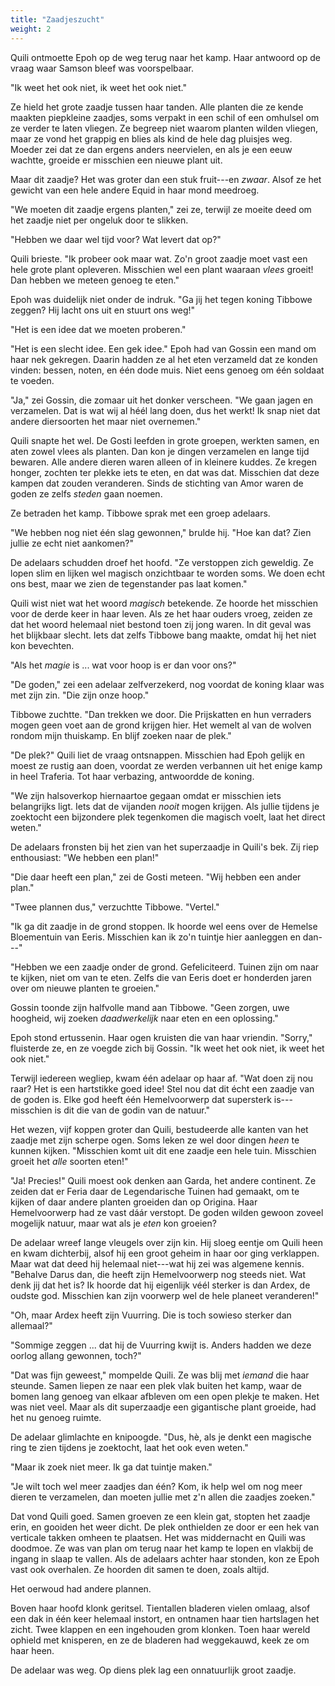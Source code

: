 ```yaml
---
title: "Zaadjeszucht"
weight: 2
---
```


Quili ontmoette Epoh op de weg terug naar het kamp. Haar antwoord op de vraag waar Samson bleef was voorspelbaar.

"Ik weet het ook niet, ik weet het ook niet."

Ze hield het grote zaadje tussen haar tanden. Alle planten die ze kende maakten piepkleine zaadjes, soms verpakt in een schil of een omhulsel om ze verder te laten vliegen. Ze begreep niet waarom planten wilden vliegen, maar ze vond het grappig en blies als kind de hele dag pluisjes weg. Moeder zei dat ze dan ergens anders neervielen, en als je een eeuw wachtte, groeide er misschien een nieuwe plant uit.

Maar dit zaadje? Het was groter dan een stuk fruit---en _zwaar_. Alsof ze het gewicht van een hele andere Equid in haar mond meedroeg.

"We moeten dit zaadje ergens planten," zei ze, terwijl ze moeite deed om het zaadje niet per ongeluk door te slikken.

"Hebben we daar wel tijd voor? Wat levert dat op?"

Quili brieste. "Ik probeer ook maar wat. Zo'n groot zaadje moet vast een hele grote plant opleveren. Misschien wel een plant waaraan _vlees_ groeit! Dan hebben we meteen genoeg te eten."

Epoh was duidelijk niet onder de indruk. "Ga jij het tegen koning Tibbowe zeggen? Hij lacht ons uit en stuurt ons weg!"

"Het is een idee dat we moeten proberen."

"Het is een slecht idee. Een gek idee." Epoh had van Gossin een mand om haar nek gekregen. Daarin hadden ze al het eten verzameld dat ze konden vinden: bessen, noten, en één dode muis. Niet eens genoeg om één soldaat te voeden. 

"Ja," zei Gossin, die zomaar uit het donker verscheen. "We gaan jagen en verzamelen. Dat is wat wij al héél lang doen, dus het werkt! Ik snap niet dat andere diersoorten het maar niet overnemen." 

Quili snapte het wel. De Gosti leefden in grote groepen, werkten samen, en aten zowel vlees als planten. Dan kon je dingen verzamelen en lange tijd bewaren. Alle andere dieren waren alleen of in kleinere kuddes. Ze kregen honger, zochten ter plekke iets te eten, en dat was dat. Misschien dat deze kampen dat zouden veranderen. Sinds de stichting van Amor waren de goden ze zelfs _steden_ gaan noemen.

Ze betraden het kamp. Tibbowe sprak met een groep adelaars.

"We hebben nog niet één slag gewonnen," brulde hij. "Hoe kan dat? Zien jullie ze echt niet aankomen?"

De adelaars schudden droef het hoofd. "Ze verstoppen zich geweldig. Ze lopen slim en lijken wel magisch onzichtbaar te worden soms. We doen echt ons best, maar we zien de tegenstander pas laat komen."

Quili wist niet wat het woord _magisch_ betekende. Ze hoorde het misschien voor de derde keer in haar leven. Als ze het haar ouders vroeg, zeiden ze dat het woord helemaal niet bestond toen zij jong waren. In dit geval was het blijkbaar slecht. Iets dat zelfs Tibbowe bang maakte, omdat hij het niet kon bevechten.

"Als het _magie_ is ... wat voor hoop is er dan voor ons?"

"De goden," zei een adelaar zelfverzekerd, nog voordat de koning klaar was met zijn zin. "Die zijn onze hoop."

Tibbowe zuchtte. "Dan trekken we door. Die Prijskatten en hun verraders mogen geen voet aan de grond krijgen hier. Het wemelt al van de wolven rondom mijn thuiskamp. En blijf zoeken naar de plek."

"De plek?" Quili liet de vraag ontsnappen. Misschien had Epoh gelijk en moest ze rustig aan doen, voordat ze werden verbannen uit het enige kamp in heel Traferia. Tot haar verbazing, antwoordde de koning.

"We zijn halsoverkop hiernaartoe gegaan omdat er misschien iets belangrijks ligt. Iets dat de vijanden _nooit_ mogen krijgen. Als jullie tijdens je zoektocht een bijzondere plek tegenkomen die magisch voelt, laat het direct weten."

De adelaars fronsten bij het zien van het superzaadje in Quili's bek. Zij riep enthousiast: "We hebben een plan!"

"Die daar heeft een plan," zei de Gosti meteen. "Wij hebben een ander plan."

"Twee plannen dus," verzuchtte Tibbowe. "Vertel."

"Ik ga dit zaadje in de grond stoppen. Ik hoorde wel eens over de Hemelse Bloementuin van Eeris. Misschien kan ik zo'n tuintje hier aanleggen en dan---"

"Hebben we een zaadje onder de grond. Gefeliciteerd. Tuinen zijn om naar te kijken, niet om van te eten. Zelfs die van Eeris doet er honderden jaren over om nieuwe planten te groeien." 

Gossin toonde zijn halfvolle mand aan Tibbowe. "Geen zorgen, uwe hoogheid, wij zoeken _daadwerkelijk_ naar eten en een oplossing."

Epoh stond ertussenin. Haar ogen kruisten die van haar vriendin. "Sorry," fluisterde ze, en ze voegde zich bij Gossin. "Ik weet het ook niet, ik weet het ook niet."

Terwijl iedereen wegliep, kwam één adelaar op haar af. "Wat doen zij nou raar? Het is een hartstikke goed idee! Stel nou dat dit écht een zaadje van de goden is. Elke god heeft één Hemelvoorwerp dat supersterk is---misschien is dit die van de godin van de natuur."

Het wezen, vijf koppen groter dan Quili, bestudeerde alle kanten van het zaadje met zijn scherpe ogen. Soms leken ze wel door dingen _heen_ te kunnen kijken. "Misschien komt uit dit ene zaadje een hele tuin. Misschien groeit het _alle_ soorten eten!"

"Ja! Precies!" Quili moest ook denken aan Garda, het andere continent. Ze zeiden dat er Feria daar de Legendarische Tuinen had gemaakt, om te kijken of daar andere planten groeiden dan op Origina. Haar Hemelvoorwerp had ze vast dáár verstopt. De goden wilden gewoon zoveel mogelijk natuur, maar wat als je _eten_ kon groeien?

De adelaar wreef lange vleugels over zijn kin. Hij sloeg eentje om Quili heen en kwam dichterbij, alsof hij een groot geheim in haar oor ging verklappen. Maar wat dat deed hij helemaal niet---wat hij zei was algemene kennis. "Behalve Darus dan, die heeft zijn Hemelvoorwerp nog steeds niet. Wat denk jij dat het is? Ik hoorde dat hij eigenlijk véél sterker is dan Ardex, de oudste god. Misschien kan zijn voorwerp wel de hele planeet veranderen!"

"Oh, maar Ardex heeft zijn Vuurring. Die is toch sowieso sterker dan allemaal?"

"Sommige zeggen ... dat hij de Vuurring kwijt is. Anders hadden we deze oorlog allang gewonnen, toch?"

"Dat was fijn geweest," mompelde Quili. Ze was blij met _iemand_ die haar steunde. Samen liepen ze naar een plek vlak buiten het kamp, waar de bomen lang genoeg van elkaar afbleven om een open plekje te maken. Het was niet veel. Maar als dit superzaadje een gigantische plant groeide, had het nu genoeg ruimte.

De adelaar glimlachte en knipoogde. "Dus, hè, als je denkt een magische ring te zien tijdens je zoektocht, laat het ook even weten."

"Maar ik zoek niet meer. Ik ga dat tuintje maken."

"Je wilt toch wel meer zaadjes dan één? Kom, ik help wel om nog meer dieren te verzamelen, dan moeten jullie met z'n allen die zaadjes zoeken."

Dat vond Quili goed. Samen groeven ze een klein gat, stopten het zaadje erin, en gooiden het weer dicht. De plek onthielden ze door er een hek van verticale takken omheen te plaatsen. Het was middernacht en Quili was doodmoe. Ze was van plan om terug naar het kamp te lopen en vlakbij de ingang in slaap te vallen. Als de adelaars achter haar stonden, kon ze Epoh vast ook overhalen. Ze hoorden dit samen te doen, zoals altijd.

Het oerwoud had andere plannen.

Boven haar hoofd klonk geritsel. Tientallen bladeren vielen omlaag, alsof een dak in één keer helemaal instort, en ontnamen haar tien hartslagen het zicht. Twee klappen en een ingehouden grom klonken. Toen haar wereld ophield met knisperen, en ze de bladeren had weggekauwd, keek ze om haar heen.

De adelaar was weg. Op diens plek lag een onnatuurlijk groot zaadje.
